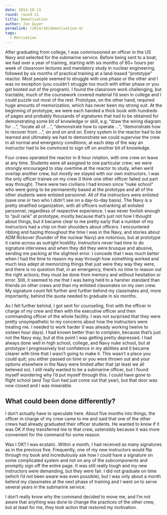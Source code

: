 ```yaml
---
date: 2014-10-13
round: round-11
title: Demotivation
author: Jon Guyer
permalink: /2014/10/demotivation-4/
tags:
  - Motivation
---
```

After graduating from college, I was commissioned an officer in the US Navy and selected for the submarine service. Before being sent to a boat, we had over a year of training, starting with six months of 60+ hours per week of classroom lectures and mandatory study in nuclear engineering, followed by six months of practical training at a land-based “prototype” reactor. Most people seemed to struggle with one phase or the other and I was no exception (you couldn’t struggle too much with either phase or you got booted out of the program). I found the classroom work challenging, but tractable; much of the coursework covered material I’d seen in college and I could puzzle out most of the rest. Prototype, on the other hand, required huge amounts of memorization, which has never been my strong suit. At the beginning of prototype, we were each handed a thick book with hundreds of pages and probably thousands of signatures that had to be obtained for demonstrating some bit of knowledge or skill, e.g. “draw the wiring diagram for …”, “locate all of …”, “demonstrate how to operate …”, “demonstrate how to recover from …”, on and on and on. Every system in the reactor had to be learned and ultimately we had to demonstrate we could supervise the crew in all normal and emergency conditions; at each step of the way an instructor had to be convinced to sign off on another bit of knowledge.

Four crews operated the reactor in 8 hour rotation, with one crew on leave at any time. Students were all assigned to one particular crew; we were strongly encouraged to stay overtime at the reactor to study, when we’d overlap another crew, but mostly we stayed with our own instructors. I was the only officer trainee on my crew (I think one other officer failed out part way through). There were two civilians I had known since “nuke school” who were going to be permanently based at the prototype and all of the other students were enlisted personnel. All of the instructors were enlisted (save one or two who I didn’t see on a day-to-day basis). The Navy is a pretty stratified organization, with all officers outranking all enlisted personnel, regardless of respective experience. I was never foolish enough to “pull rank” at prototype, mostly because that’s just not how I thought about things, but it became clear to me pretty early that a number of my instructors had a chip on their shoulders about officers. I encountered ribbing and hazing throughout the time I was in the Navy, and stories about ADM Rickover (founder of the nuclear Navy) are notorious, but at prototype it came across as outright hostility. Instructors never had time to do signature interviews and when they did they were brusque and abusive, sending me packing at the slightest error. I concede that I was much better when I had the time to reason my way through how something worked and much less adept at memorizing things that just were they way they were, and there is no question that, in an emergency, there’s no time to reason out the right actions; they must be done from memory and without hesitation or error. Still, it seemed to me that I was being held to a harsher standard than friends on other crews and than my enlisted classmates on my own crew. My signature count fell further and further behind my classmates and, more importantly, behind the quota needed to graduate in six months.

As I fell further behind, I got sent for counseling, first with the officer in charge of my crew and then with the executive officer and then commanding officer of the whole facility. I was not surprised that they were pretty unsympathetic to my concerns about how the instructors were treating me. I needed to work harder (I was already working twelve to sixteen hour days). I had known better than to complain, because that’s just not the Navy way, but at this point I was getting pretty depressed. I had always done well in high school, college, and Navy nuke school, but at prototype I progressively lost confidence in my abilities and it became clearer with time that I wasn’t going to make it. This wasn’t a place you could quit; you either passed on time or you were thrown out and your options elsewhere in the Navy were limited after that (at least we all believed so). I still really wanted to be a submarine officer, but I found myself wondering why I’d put myself through this. I could have gone to flight school (and Top Gun had just come out that year), but that door was now closed and I was miserable.

## What could been done differently?

I don’t actually have to speculate here. About five months into things, the officer in charge of my crew came to me and said that one of the other crews had already graduated their officer students. He wanted to know if it was OK if they transferred me to that crew, ostensibly because it was more convenient for the command for some reason.

Was I OK? I was ecstatic. Within a month, I had received as many signatures as in the previous five. Frequently, one of my new instructors would flip through my book and incredulously ask how I could have a signature on some complicated system and not on any of the subcomponents and promptly sign off the entire page. It was still really tough and my new instructors were demanding, but they were fair. I did not graduate on time (which I&#8217;d not been aware was even possible), but I was only about a month behind my classmates at the next phase of training and I went on to serve several years in the submarine service.

I don’t really know why the command decided to move me, and I’m not aware that anything was done to change the practices of the other crew, but at least for me, they took action that restored my motivation.
